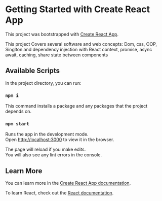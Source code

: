 # Getting Started with Create React App

This project was bootstrapped with [Create React App](https://github.com/facebook/create-react-app).

This project Covers several software and web concepts:
Dom, css, OOP, Singlton and dependency injection with React context, promise, async await, caching, share state between components

## Available Scripts

In the project directory, you can run:

### `npm i`

This command installs a package and any packages that the project depends on.


### `npm start`

Runs the app in the development mode.\
Open [http://localhost:3000](http://localhost:3000) to view it in the browser.

The page will reload if you make edits.\
You will also see any lint errors in the console.


## Learn More

You can learn more in the [Create React App documentation](https://facebook.github.io/create-react-app/docs/getting-started).

To learn React, check out the [React documentation](https://reactjs.org/).
